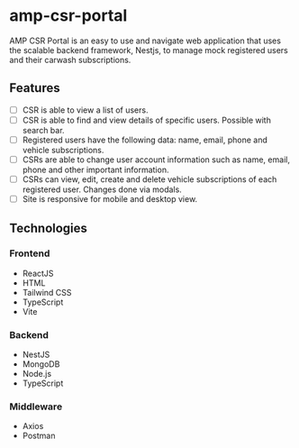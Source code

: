 ﻿# amp-csr-portal

AMP CSR Portal is an easy to use and navigate web application that uses the scalable backend framework, Nestjs, to manage mock registered users and their carwash subscriptions.

## Features
- [ ] CSR is able to view a list of users.
- [ ] CSR is able to find and view details of specific users. Possible with search bar.
- [ ] Registered users have the following data: name, email, phone and vehicle subscriptions.
- [ ] CSRs are able to change user account information such as name, email, phone and other important information.
- [ ] CSRs can view, edit, create and delete vehicle subscriptions of each registered user. Changes done via modals.
- [ ] Site is responsive for mobile and desktop view.

## Technologies
### Frontend
- ReactJS
- HTML
- Tailwind CSS
- TypeScript
- Vite
### Backend
- NestJS
- MongoDB
- Node.js
- TypeScript
### Middleware
- Axios
- Postman

  


